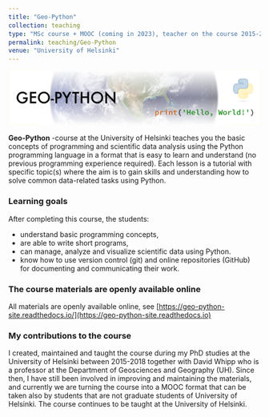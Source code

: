 ```yaml
---
title: "Geo-Python"
collection: teaching
type: "MSc course + MOOC (coming in 2023), teacher on the course 2015-2018"
permalink: teaching/Geo-Python
venue: "University of Helsinki" 
---
```


![Geo-Python banner](geo-python-2020.png)

**Geo-Python** -course at the University of Helsinki teaches you the basic concepts of programming and scientific data analysis using the Python programming language in a format that is easy to learn and understand (no previous programming experience required). 
Each lesson is a tutorial with specific topic(s) where the aim is to gain skills and understanding how to solve common data-related tasks using Python. 

### Learning goals

After completing this course, the students:

- understand basic programming concepts, 
- are able to write short programs, 
- can manage, analyze and visualize scientific data using Python. 
- know how to use version control (git) and online repositories (GitHub) for documenting and communicating their work. 

### The course materials are openly available online

All materials are openly available online, see [https://geo-python-site.readthedocs.io/](https://geo-python-site.readthedocs.io)

### My contributions to the course

I created, maintained and taught the course during my PhD studies at the University of Helsinki between 2015-2018 
together with David Whipp who is a professor at the Department of Geosciences and Geography (UH). 
Since then, I have still been involved in improving and maintaining the materials, and currently we are turning the course into a MOOC format that can be 
taken also by students that are not graduate students of University of Helsinki. The course continues to be taught at the University of Helsinki.
